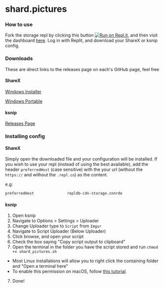 # shard.pictures

### How to use
Fork the storage repl by clicking this button [![Run on Repl.it](https://repl.it/badge/github/shard-pictures/repldb-cdn-storage)](https://repl.it/github/shard-pictures/repldb-cdn-storage), and then visit the dashboard [here](https://shard.pictures/). Log in with Replit, and download your ShareX or ksnip config. 

### Downloads
These are direct links to the releases page on each's GitHub page, feel free 
#### ShareX
[Windows Installer](https://github.com/ShareX/ShareX/releases/download/v13.5.0/ShareX-13.5.0-setup.exe)

[Windows Portable](https://github.com/ShareX/ShareX/releases/download/v13.5.0/ShareX-portable.zip)

#### ksnip
[Releases Page](https://github.com/ksnip/ksnip/releases/tag/v1.9.0)


### Installing config
#### ShareX
Simply open the downloaded file and your configuration will be installed. If you wish to use your repl (instead of using the best available), add the header `preferredHost` (case sensitive) with the your url (without the `https://` and without the `.repl.co`) as the content.

e.g:
```txt
preferredHost               repldb-cdn-storage.cnnrde
```

#### ksnip
1. Open ksnip
2. Navigate to Options > Settings > Uploader
3. Change Uploader type to `Script` from `Imgur`
4. Navigate to Script Uploader (Below Uploader)
5. Click browse, and open your script
6. Check the box saying "Copy script output to clipboard"
7. Open the terminal in the folder you have the script stored and run `chmod +x shard_pictures.sh`
  - Most Linux installations will allow you to right click the containing folder and  "Open a terminal here"
  - To enable this permission on macOS, follow [this tutorial](https://www.maketecheasier.com/launch-terminal-current-folder-mac/).
7. Done!